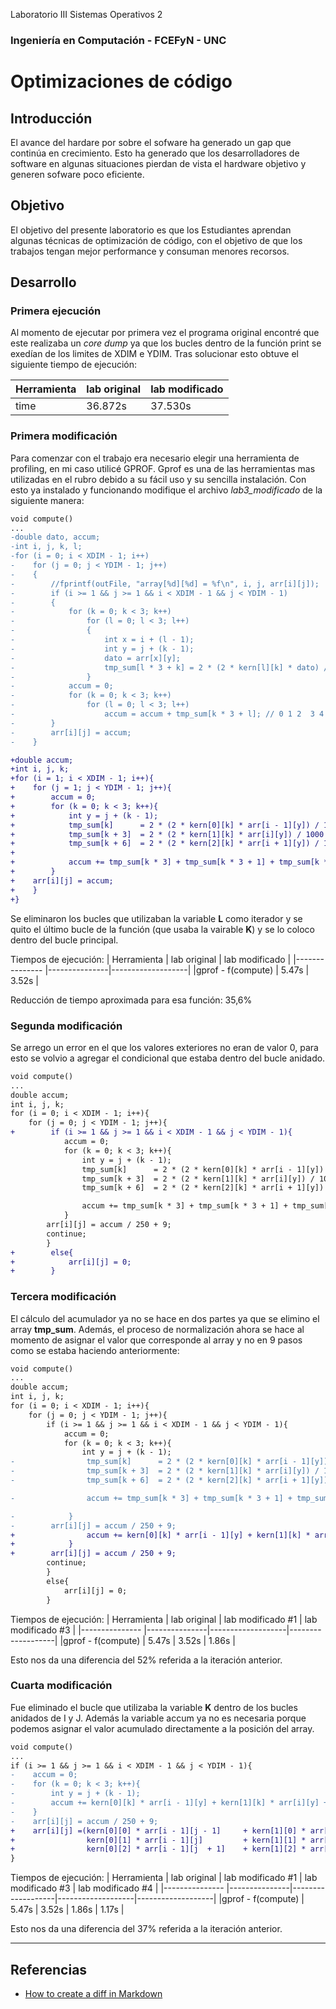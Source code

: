 Laboratorio III  Sistemas Operativos 2 
### Ingeniería en Computación - FCEFyN - UNC
# Optimizaciones de código

## Introducción
El avance del hardare por sobre el sofware ha generado un gap que continúa en crecimiento. Esto ha generado que los desarrolladores de software en algunas situaciones pierdan de vista el hardware objetivo y generen sofware poco eficiente.

## Objetivo
El objetivo del presente laboratorio es que los Estudiantes aprendan algunas técnicas de optimización de código, con el objetivo de que los trabajos tengan mejor performance y consuman menores recorsos.

## Desarrollo
### Primera ejecución
Al momento de ejecutar por primera vez el programa original encontré que este realizaba un *core dump* ya que los bucles dentro de la función print se exedían de los limites de XDIM e YDIM. Tras solucionar esto obtuve el siguiente tiempo de ejecución:

| Herramienta   | lab original  | lab modificado    |
|---------------|---------------|-------------------|
|time           | 36.872s       | 37.530s           |

### Primera modificación
Para comenzar con el trabajo era necesario elegir una herramienta de profiling, en mi caso utilicé GPROF. Gprof es una de las herramientas mas utilizadas en el rubro debido a su fácil uso y su sencilla instalación. Con esto ya instalado y funcionando modifique el archivo *lab3_modificado* de la siguiente manera:

```diff
void compute()
...
-double dato, accum;
-int i, j, k, l;
-for (i = 0; i < XDIM - 1; i++)
-    for (j = 0; j < YDIM - 1; j++)
-    {
-        //fprintf(outFile, "array[%d][%d] = %f\n", i, j, arr[i][j]);
-        if (i >= 1 && j >= 1 && i < XDIM - 1 && j < YDIM - 1)
-        {
-            for (k = 0; k < 3; k++)
-                for (l = 0; l < 3; l++)
-                {
-                    int x = i + (l - 1);
-                    int y = j + (k - 1);
-                    dato = arr[x][y];
-                    tmp_sum[l * 3 + k] = 2 * (2 * kern[l][k] * dato) / 1000 + 1;
-                }
-            accum = 0;
-            for (k = 0; k < 3; k++)
-                for (l = 0; l < 3; l++)
-                    accum = accum + tmp_sum[k * 3 + l]; // 0 1 2  3 4 5  6 7 8
-        }
-        arr[i][j] = accum;
-    }

+double accum;
+int i, j, k;
+for (i = 1; i < XDIM - 1; i++){
+    for (j = 1; j < YDIM - 1; j++){
+        accum = 0;
+        for (k = 0; k < 3; k++){
+            int y = j + (k - 1);
+            tmp_sum[k]      = 2 * (2 * kern[0][k] * arr[i - 1][y]) / 1000 + 1;
+            tmp_sum[k + 3]  = 2 * (2 * kern[1][k] * arr[i][y]) / 1000 + 1;
+            tmp_sum[k + 6]  = 2 * (2 * kern[2][k] * arr[i + 1][y]) / 1000 + 1;
+
+            accum += tmp_sum[k * 3] + tmp_sum[k * 3 + 1] + tmp_sum[k * 3 + 2];
+        }
+    arr[i][j] = accum;
+    }
+}
```
Se eliminaron los bucles que utilizaban la variable **L** como iterador y se quito el último bucle de la función (que usaba la vairable **K**) y se lo coloco dentro del bucle principal.

Tiempos de ejecución:
| Herramienta       | lab original  | lab modificado    |
|---------------    |---------------|-------------------|
|gprof - f(compute) | 5.47s         | 3.52s             |

Reducción de tiempo aproximada para esa función: 35,6%

### Segunda modificación
Se arrego un error en el que los valores exteriores no eran de valor 0, para esto se volvio a agregar el condicional que estaba dentro del bucle anidado.
```diff
void compute()
...
double accum;
int i, j, k;
for (i = 0; i < XDIM - 1; i++){
    for (j = 0; j < YDIM - 1; j++){
+        if (i >= 1 && j >= 1 && i < XDIM - 1 && j < YDIM - 1){
            accum = 0;
            for (k = 0; k < 3; k++){
                int y = j + (k - 1);
                tmp_sum[k]      = 2 * (2 * kern[0][k] * arr[i - 1][y]) / 1000 + 1;
                tmp_sum[k + 3]  = 2 * (2 * kern[1][k] * arr[i][y]) / 1000 + 1;
                tmp_sum[k + 6]  = 2 * (2 * kern[2][k] * arr[i + 1][y]) / 1000 + 1;

                accum += tmp_sum[k * 3] + tmp_sum[k * 3 + 1] + tmp_sum[k * 3 + 2];
            }
        arr[i][j] = accum / 250 + 9;
        continue;
        }
+        else{
+            arr[i][j] = 0;
+        }
```

### Tercera modificación
El cálculo del acumulador ya no se hace en dos partes ya que se elimino el array **tmp_sum**. Además, el proceso de normalización ahora se hace al momento de asignar el valor que corresponde al array y no en 9 pasos como se estaba haciendo anteriormente:
```diff
void compute()
...
double accum;
int i, j, k;
for (i = 0; i < XDIM - 1; i++){
    for (j = 0; j < YDIM - 1; j++){
        if (i >= 1 && j >= 1 && i < XDIM - 1 && j < YDIM - 1){
            accum = 0;
            for (k = 0; k < 3; k++){
                int y = j + (k - 1);
-                tmp_sum[k]      = 2 * (2 * kern[0][k] * arr[i - 1][y]) / 1000 + 1;
-                tmp_sum[k + 3]  = 2 * (2 * kern[1][k] * arr[i][y]) / 1000 + 1;
-                tmp_sum[k + 6]  = 2 * (2 * kern[2][k] * arr[i + 1][y]) / 1000 + 1;

-                accum += tmp_sum[k * 3] + tmp_sum[k * 3 + 1] + tmp_sum[k * 3 + 2];

-            }
-        arr[i][j] = accum / 250 + 9;
+                accum += kern[0][k] * arr[i - 1][y] + kern[1][k] * arr[i][y] + kern[2][k] * arr[i + 1][y];
+            }
+        arr[i][j] = accum / 250 + 9;
        continue;
        }
        else{
            arr[i][j] = 0;
        }
```
Tiempos de ejecución:
| Herramienta       | lab original  | lab modificado #1 | lab modificado #3 |
|---------------    |---------------|-------------------|-------------------|
|gprof - f(compute) | 5.47s         | 3.52s             | 1.86s             |

Esto nos da una diferencia del 52% referida a la iteración anterior.

### Cuarta modificación
Fue eliminado el bucle que utilizaba la variable **K** dentro de los bucles anidados de I y J. Además la variable accum ya no es necesaria porque podemos asignar el valor acumulado directamente a la posición del array.
```diff
void compute()
...
if (i >= 1 && j >= 1 && i < XDIM - 1 && j < YDIM - 1){
-    accum = 0;
-    for (k = 0; k < 3; k++){
-        int y = j + (k - 1);
-        accum += kern[0][k] * arr[i - 1][y] + kern[1][k] * arr[i][y] + kern[2][k] * arr[i + 1][y];
-    }
-    arr[i][j] = accum / 250 + 9;
+    arr[i][j] =(kern[0][0] * arr[i - 1][j - 1]     + kern[1][0] * arr[i][j - 1]    + kern[2][0] * arr[i + 1][j - 1] + 
+                kern[0][1] * arr[i - 1][j]         + kern[1][1] * arr[i][j]        + kern[2][1] * arr[i + 1][j]     + 
+                kern[0][2] * arr[i - 1][j  + 1]    + kern[1][2] * arr[i][j + 1]    + kern[2][2] * arr[i + 1][j + 1]) * 0.004 + 9;
}

```
Tiempos de ejecución:
| Herramienta       | lab original  | lab modificado #1 | lab modificado #3 | lab modificado #4 |
|---------------    |---------------|-------------------|-------------------|-------------------|
|gprof - f(compute) | 5.47s         | 3.52s             | 1.86s             | 1.17s             |

Esto nos da una diferencia del 37% referida a la iteración anterior.

***
## Referencias
- [How to create a diff in Markdown](https://egghead.io/lessons/egghead-create-a-diff-in-markdown-to-show-what-has-changed-in-a-code-snippet)